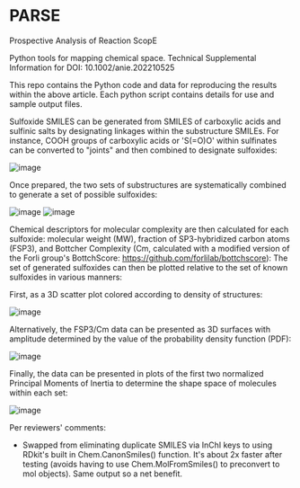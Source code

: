 # PARSE
Prospective Analysis of Reaction ScopE

Python tools for mapping chemical space.
Technical Supplemental Information for DOI: 10.1002/anie.202210525

This repo contains the Python code and data for reproducing the results within the above article. Each python script contains details for use and sample output files.

Sulfoxide SMILES can be generated from SMILES of carboxylic acids and sulfinic salts by designating linkages within the substructure SMILEs. For instance, COOH groups of carboxylic acids or 'S(=O)O' within sulfinates can be converted to "joints"  and then combined to designate sulfoxides:

![image](https://user-images.githubusercontent.com/49004818/172218557-d3a3aa43-17b3-420b-8ce7-5397cb693999.png)

Once prepared, the two sets of substructures are systematically combined to generate a set of possible sulfoxides: 

![image](https://user-images.githubusercontent.com/49004818/172219395-a4199b4c-9e41-4287-af4c-60c592f2fa62.png)
![image](https://user-images.githubusercontent.com/49004818/172219417-bb1fd827-e8f8-4fc5-a644-156cc43da0b4.png)

Chemical descriptors for molecular complexity are then calculated for each sulfoxide: molecular weight (MW), fraction of SP3-hybridized carbon atoms (FSP3), and Bottcher Complexity (Cm, calculated with a modified version of the Forli group's BottchScore: https://github.com/forlilab/bottchscore): The set of generated sulfoxides can then be plotted relative to the set of known sulfoxides in various manners:

First, as a 3D scatter plot colored according to density of structures:

![image](https://user-images.githubusercontent.com/49004818/172219857-4d566497-09e4-4396-8cf1-0ac01f121a7c.png)

Alternatively, the FSP3/Cm data can be presented as 3D surfaces with amplitude determined by the value of the probability density function (PDF): 

![image](https://user-images.githubusercontent.com/49004818/172220046-08d122fa-bdb7-4753-ad22-b0264f101351.png)

Finally, the data can be presented in plots of the first two normalized Principal Moments of Inertia to determine the shape space of molecules within each set: 

![image](https://user-images.githubusercontent.com/49004818/172220219-1a57c2c2-ddbc-4a6e-95f7-8d5087132b79.png)

Per reviewers' comments: 
- Swapped from eliminating duplicate SMILES via InChI keys to using RDkit's built in Chem.CanonSmiles() function. It's about 2x faster after testing (avoids having to use Chem.MolFromSmiles() to preconvert to mol objects). Same output so a net benefit. 

